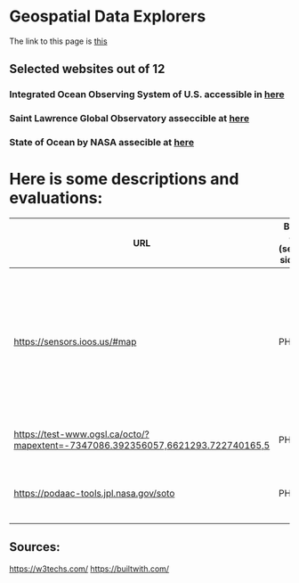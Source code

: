 # Geospatial Data Explorers

The link to this page is [this](https://hmarvi.github.io/index.html)

## Selected websites out of 12

### Integrated Ocean Observing System of U.S. accessible in [here](https://sensors.ioos.us/#map)
### Saint Lawrence Global Observatory asseccible at [here](https://test-www.ogsl.ca/en)
### State of Ocean by NASA assecible at [here](https://podaac-tools.jpl.nasa.gov/soto/#b=BlueMarble_ShadedRelief_Bathymetry&l=GHRSST_L4_MUR_Sea_Surface_Temperature(la=true),MODIS_Aqua_CorrectedReflectance_TrueColor,MODIS_Aqua_Chlorophyll_A,jpl_l4_mur_ssta___ssta___36000_x_18000___daynight&ve=-225,-54.0859375,-10,54.0859375&pl=false&pb=false&d=2019-11-29&ao=false&as=2019-11-22&ae=2019-11-29&asz=1/day&afr=500&tlr=days)


# Here is some descriptions and evaluations:
| URL  | Back-end (server-side PL) | Front-end (client-side PL)  | Web-server | Content Management System | Widget | OS and severs  | Framework | Web-hosting provider  | Content delivery network | Analytics and tracking  | mapping | image file formats  | JS libraries | Other technologies  | Evaluation |
| ------------- | ------------- | ------------- | ------------- | ------------- | ------------- | ------------- | ------------- | ------------- | ------------- | ------------- | ------------- | ------------- | ------------- | ------------- | ------------- |
| https://sensors.ioos.us/#map  | PHP  | JavaScript  | nginx  | -  | Font Awesome, Google Font API  | -  | CExpressJS  | Amazon  | GStatic Google Static Content Usage Statistics  | -  | Leaflet  | Not sure! (xhr request??!) | Backbone.js, Marionette, underscore, D3, Hogan  | Node.Js's frame work (ExpressJs)  | Best among these. Works both with hovering and clicking (sp less data is rendered on the fly). I like the hegxagons.  |
 https://test-www.ogsl.ca/octo/?mapextent=-7347086.392356057,6621293.722740165,5  | PHP  | JavaScript  | Apache | Drupal  | MailChimp, Font Awesome, ThemePunch  | - | -  | -  | -  | -  | -  | PNG, JPEG, bmp  | Hammer, JQuery, utilJS, Onion,JS,CommonJS  | OWL Carousel  | - |
| https://podaac-tools.jpl.nasa.gov/soto  | PHP  | JavaScript  | Apache | Drupal  | Sitelinks search box , Google tag manager  | Red Hat enterprise linux, Open SSL  | Amazon  | - | Amazon cloud front  | CrazyEgg  | Leaflet  | Content Cell  | html5shiv, Modernizr, jQuery, jQuery once,  jQuery UI, jQuery UI Tabs, Tablesorter | Content Cell  | Content Cell  |

## Sources: 
https://w3techs.com/
https://builtwith.com/

